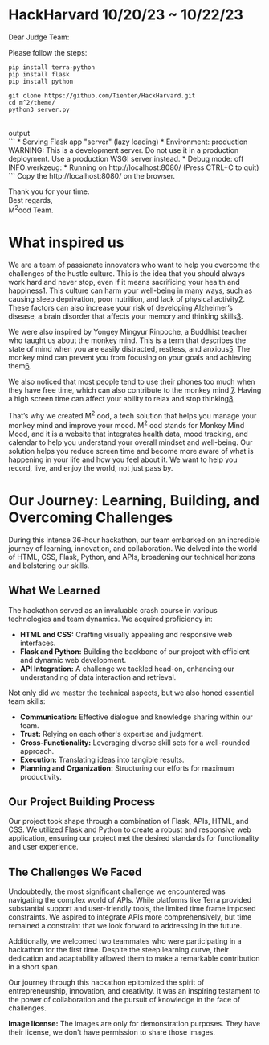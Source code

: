 # HackHarvard 10/20/23 ~ 10/22/23
Dear Judge Team:

Please follow the steps: 
```
pip install terra-python
pip install flask
pip install python

git clone https://github.com/Tienten/HackHarvard.git
cd m^2/theme/
python3 server.py
```
<br>
output 
<br>
```
 * Serving Flask app "server" (lazy loading)
 * Environment: production
   WARNING: This is a development server. Do not use it in a production deployment.
   Use a production WSGI server instead.
 * Debug mode: off
INFO:werkzeug: * Running on http://localhost:8080/ (Press CTRL+C to quit)
```
Copy the http://localhost:8080/ on the browser.

Thank you for your time. <br>
Best regards, <br>
M<sup>2</sup>ood Team.


# What inspired us
We are a team of passionate innovators who want to help you overcome the challenges of the hustle culture. This is the idea that you should always work hard and never stop, even if it means sacrificing your health and happiness[1](https://rightasrain.uwmedicine.org/life/work/hustle-culture). This culture can harm your well-being in many ways, such as causing sleep deprivation, poor nutrition, and lack of physical activity[2](https://www.bing.com/search?q=Bing+AI&showconv=1&FORM=hpcodx&ocid=msedgntp&cvid=876fa38075b34347a9f572d54897d660&ei=13). These factors can also increase your risk of developing Alzheimer’s disease, a brain disorder that affects your memory and thinking skills[3](https://www.nia.nih.gov/health/what-causes-alzheimers-disease#factors).

We were also inspired by Yongey Mingyur Rinpoche, a Buddhist teacher who taught us about the monkey mind. This is a term that describes the state of mind when you are easily distracted, restless, and anxious[5](https://www.stress.org/7-techniques-to-tame-monkey-mind). The monkey mind can prevent you from focusing on your goals and achieving them[6](https://www.psychologytoday.com/us/blog/the-empowerment-diary/201709/calming-the-monkey-mind).

We also noticed that most people tend to use their phones too much when they have free time, which can also contribute to the monkey mind [7](https://hms.harvard.edu/news/screen-time-brain). Having a high screen time can affect your ability to relax and stop thinking[8](https://scopeblog.stanford.edu/2022/12/09/screen-time-the-good-the-healthy-and-the-mind-numbing/).

That’s why we created M<sup>2</sup> ood, a tech solution that helps you manage your monkey mind and improve your mood. M<sup>2</sup> ood stands for Monkey Mind Mood, and it is a website that integrates health data, mood tracking, and calendar to help you understand your overall mindset and well-being. Our solution helps you reduce screen time and become more aware of what is happening in your life and how you feel about it. We want to help you record, live, and enjoy the world, not just pass by.

# **Our Journey: Learning, Building, and Overcoming Challenges**

During this intense 36-hour hackathon, our team embarked on an incredible journey of learning, innovation, and collaboration. We delved into the world of HTML, CSS, Flask, Python, and APIs, broadening our technical horizons and bolstering our skills. 

## **What We Learned**

The hackathon served as an invaluable crash course in various technologies and team dynamics. We acquired proficiency in:

- **HTML and CSS:** Crafting visually appealing and responsive web interfaces.
- **Flask and Python:** Building the backbone of our project with efficient and dynamic web development.
- **API Integration:** A challenge we tackled head-on, enhancing our understanding of data interaction and retrieval.

Not only did we master the technical aspects, but we also honed essential team skills:

- **Communication:** Effective dialogue and knowledge sharing within our team.
- **Trust:** Relying on each other's expertise and judgment.
- **Cross-Functionality:** Leveraging diverse skill sets for a well-rounded approach.
- **Execution:** Translating ideas into tangible results.
- **Planning and Organization:** Structuring our efforts for maximum productivity.

## **Our Project Building Process**

Our project took shape through a combination of Flask, APIs, HTML, and CSS. We utilized Flask and Python to create a robust and responsive web application, ensuring our project met the desired standards for functionality and user experience.

## **The Challenges We Faced**

Undoubtedly, the most significant challenge we encountered was navigating the complex world of APIs. While platforms like Terra provided substantial support and user-friendly tools, the limited time frame imposed constraints. We aspired to integrate APIs more comprehensively, but time remained a constraint that we look forward to addressing in the future.

Additionally, we welcomed two teammates who were participating in a hackathon for the first time. Despite the steep learning curve, their dedication and adaptability allowed them to make a remarkable contribution in a short span. 

Our journey through this hackathon epitomized the spirit of entrepreneurship, innovation, and creativity. It was an inspiring testament to the power of collaboration and the pursuit of knowledge in the face of challenges.

**Image license:** The images are only for demonstration purposes. They have their license, we don't have permission to share those images.

